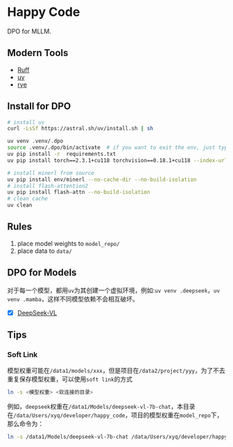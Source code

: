# Happy Code
DPO for MLLM.

## Modern Tools
- [Ruff](https://github.com/astral-sh/ruff)
- [uv](https://github.com/astral-sh/uv)
- [rye](https://github.com/astral-sh/rye)


## Install for DPO
```bash
# install uv
curl -LsSf https://astral.sh/uv/install.sh | sh

uv venv .venv/.dpo
source .venv/.dpo/bin/activate  # if you want to exit the env, just type deactivate
uv pip install -r  requirements.txt
uv pip install torch==2.3.1+cu118 torchvision==0.18.1+cu118 --index-url https://download.pytorch.org/whl/cu118

# install minerl from source
uv pip install env/minerl --no-cache-dir --no-build-isolation
# install flash-attention2
uv pip install flash-attn --no-build-isolation
# clean cache
uv clean
```

## Rules
1. place model weights to `model_repo/`
2. place data to `data/`


## DPO for Models
对于每一个模型，都用`uv`为其创建一个虚拟环境，例如:`uv venv .deepseek`，`uv venv .mamba`，这样不同模型依赖不会相互破坏。
- [x] [DeepSeek-VL](https://github.com/deepseek-ai/DeepSeek-VL)


## Tips
### Soft Link
模型权重可能在`/data1/models/xxx`，但是项目在`/data2/project/yyy`，为了不去重复保存模型权重，可以使用`soft link`的方式
```bash
ln -s <模型权重> <软连接的目录>
```

例如，`deepseek`权重在`/data1/Models/deepseek-vl-7b-chat`，本目录在`/data/Users/xyq/developer/happy_code`，项目的模型权重在`model_repo`下，那么命令为：
```bash
ln -s /data1/Models/deepseek-vl-7b-chat /data/Users/xyq/developer/happy_code/model_repo
```